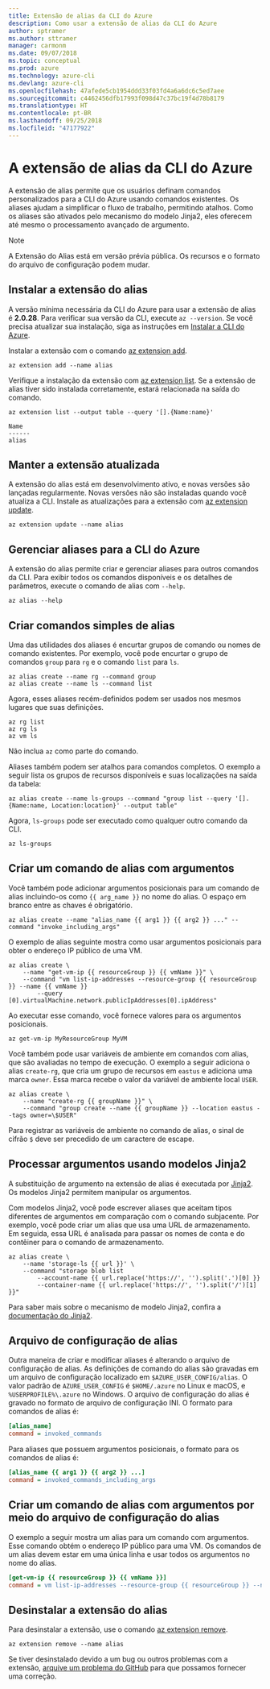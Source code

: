 ```yaml
---
title: Extensão de alias da CLI do Azure
description: Como usar a extensão de alias da CLI do Azure
author: sptramer
ms.author: sttramer
manager: carmonm
ms.date: 09/07/2018
ms.topic: conceptual
ms.prod: azure
ms.technology: azure-cli
ms.devlang: azure-cli
ms.openlocfilehash: 47afede5cb1954ddd33f03fd4a6a6dc6c5ed7aee
ms.sourcegitcommit: c4462456dfb17993f098d47c37bc19f4d78b8179
ms.translationtype: HT
ms.contentlocale: pt-BR
ms.lasthandoff: 09/25/2018
ms.locfileid: "47177922"
---
```

# <a name="the-azure-cli-alias-extension"></a>A extensão de alias da CLI do Azure

A extensão de alias permite que os usuários definam comandos personalizados para a CLI do Azure usando comandos existentes. Os aliases ajudam a simplificar o fluxo de trabalho, permitindo atalhos. Como os aliases são ativados pelo mecanismo do modelo Jinja2, eles oferecem até mesmo o processamento avançado de argumento.

> [!NOTE]
> A Extensão do Alias está em versão prévia pública. Os recursos e o formato do arquivo de configuração podem mudar.

## <a name="install-the-alias-extension"></a>Instalar a extensão do alias

A versão mínima necessária da CLI do Azure para usar a extensão de alias é **2.0.28**. Para verificar sua versão da CLI, execute `az --version`. Se você precisa atualizar sua instalação, siga as instruções em [Instalar a CLI do Azure](./install-azure-cli.md).

Instalar a extensão com o comando [az extension add](/cli/azure/extension#az-extension-add).

```azurecli-interactive
az extension add --name alias
```

Verifique a instalação da extensão com [az extension list](/cli/azure/extension#az-extension-list). Se a extensão de alias tiver sido instalada corretamente, estará relacionada na saída do comando.

```azurecli-interactive
az extension list --output table --query '[].{Name:name}'
```

```output
Name
------
alias
```

## <a name="keep-the-extension-up-to-date"></a>Manter a extensão atualizada

A extensão do alias está em desenvolvimento ativo, e novas versões são lançadas regularmente. Novas versões não são instaladas quando você atualiza a CLI. Instale as atualizações para a extensão com [az extension update](/cli/azure/extension#az-extension-update).

```azurecli-interactive
az extension update --name alias
```

## <a name="manage-aliases-for-the-azure-cli"></a>Gerenciar aliases para a CLI do Azure

A extensão do alias permite criar e gerenciar aliases para outros comandos da CLI. Para exibir todos os comandos disponíveis e os detalhes de parâmetros, execute o comando de alias com `--help`.

```azurecli-interactive
az alias --help
```

## <a name="create-simple-alias-commands"></a>Criar comandos simples de alias

Uma das utilidades dos aliases é encurtar grupos de comando ou nomes de comando existentes. Por exemplo, você pode encurtar o grupo de comandos `group` para `rg` e o comando `list` para `ls`.

```azurecli-interactive
az alias create --name rg --command group
az alias create --name ls --command list
```

Agora, esses aliases recém-definidos podem ser usados nos mesmos lugares que suas definições.

```azurecli-interactive
az rg list
az rg ls
az vm ls
```

Não inclua `az` como parte do comando.

Aliases também podem ser atalhos para comandos completos. O exemplo a seguir lista os grupos de recursos disponíveis e suas localizações na saída da tabela:

```azurecli-interactive
az alias create --name ls-groups --command "group list --query '[].{Name:name, Location:location}' --output table"
```

Agora, `ls-groups` pode ser executado como qualquer outro comando da CLI.

```azurecli-interactive
az ls-groups
```

## <a name="create-an-alias-command-with-arguments"></a>Criar um comando de alias com argumentos

Você também pode adicionar argumentos posicionais para um comando de alias incluindo-os como `{{ arg_name }}` no nome do alias. O espaço em branco entre as chaves é obrigatório.

```azurecli-interactive
az alias create --name "alias_name {{ arg1 }} {{ arg2 }} ..." --command "invoke_including_args"
```

O exemplo de alias seguinte mostra como usar argumentos posicionais para obter o endereço IP público de uma VM.

```azurecli-interactive
az alias create \
    --name "get-vm-ip {{ resourceGroup }} {{ vmName }}" \
    --command "vm list-ip-addresses --resource-group {{ resourceGroup }} --name {{ vmName }}
        --query [0].virtualMachine.network.publicIpAddresses[0].ipAddress"
```

Ao executar esse comando, você fornece valores para os argumentos posicionais.

```azurecli-interactive
az get-vm-ip MyResourceGroup MyVM
```

Você também pode usar variáveis de ambiente em comandos com alias, que são avaliadas no tempo de execução. O exemplo a seguir adiciona o alias `create-rg`, que cria um grupo de recursos em `eastus` e adiciona uma marca `owner`. Essa marca recebe o valor da variável de ambiente local `USER`.

```azurecli-interactive
az alias create \
    --name "create-rg {{ groupName }}" \
    --command "group create --name {{ groupName }} --location eastus --tags owner=\$USER"
```

Para registrar as variáveis de ambiente no comando de alias, o sinal de cifrão `$` deve ser precedido de um caractere de escape.

## <a name="process-arguments-using-jinja2-templates"></a>Processar argumentos usando modelos Jinja2

A substituição de argumento na extensão de alias é executada por [Jinja2](http://jinja.pocoo.org/docs/2.10/). Os modelos Jinja2 permitem manipular os argumentos.

Com modelos Jinja2, você pode escrever aliases que aceitam tipos diferentes de argumentos em comparação com o comando subjacente. Por exemplo, você pode criar um alias que usa uma URL de armazenamento. Em seguida, essa URL é analisada para passar os nomes de conta e do contêiner para o comando de armazenamento.

```azurecli-interactive
az alias create \
    --name 'storage-ls {{ url }}' \
    --command "storage blob list
        --account-name {{ url.replace('https://', '').split('.')[0] }}
        --container-name {{ url.replace('https://', '').split('/')[1] }}"
```

Para saber mais sobre o mecanismo de modelo Jinja2, confira a [documentação do Jinja2](http://jinja.pocoo.org/docs/2.10/templates/).

## <a name="alias-configuration-file"></a>Arquivo de configuração de alias

Outra maneira de criar e modificar aliases é alterando o arquivo de configuração de alias. As definições de comando do alias são gravadas em um arquivo de configuração localizado em `$AZURE_USER_CONFIG/alias`. O valor padrão de `AZURE_USER_CONFIG` é `$HOME/.azure` no Linux e macOS, e `%USERPROFILE%\.azure` no Windows. O arquivo de configuração do alias é gravado no formato de arquivo de configuração INI. O formato para comandos de alias é:

```ini
[alias_name]
command = invoked_commands
```

Para aliases que possuem argumentos posicionais, o formato para os comandos de alias é:

```ini
[alias_name {{ arg1 }} {{ arg2 }} ...]
command = invoked_commands_including_args
```

## <a name="create-an-alias-command-with-arguments-via-the-alias-configuration-file"></a>Criar um comando de alias com argumentos por meio do arquivo de configuração do alias

O exemplo a seguir mostra um alias para um comando com argumentos. Esse comando obtém o endereço IP público para uma VM. Os comandos de um alias devem estar em uma única linha e usar todos os argumentos no nome do alias.

```ini
[get-vm-ip {{ resourceGroup }} {{ vmName }}]
command = vm list-ip-addresses --resource-group {{ resourceGroup }} --name {{ vmName }} --query [0].virtualMachine.network.publicIpAddresses[0].ipAddress
```

## <a name="uninstall-the-alias-extension"></a>Desinstalar a extensão do alias

Para desinstalar a extensão, use o comando [az extension remove](/cli/azure/extension#az-extension-remove).

```azurecli-interactive
az extension remove --name alias
```

Se tiver desinstalado devido a um bug ou outros problemas com a extensão, [arquive um problema do GitHub](https://github.com/Azure/azure-cli-extensions/issues) para que possamos fornecer uma correção.

